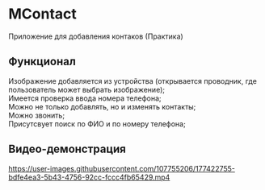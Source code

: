 # MContact
 Приложение для добавления контаков (Практика)

## Функционал
 Изображение добавляется из устройства (открывается проводник, где пользователь может выбрать изображение);  
 Имеется проверка ввода номера телефона;  
 Можно не только добавлять, но и изменять контакты;  
 Можно звонить;  
 Присутсвует поиск по ФИО и по номеру телефона;  
 
## Видео-демонстрация
https://user-images.githubusercontent.com/107755206/177422755-bdfe4ea3-5b43-4756-92cc-fccc4fb65429.mp4

